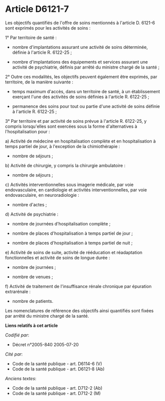 # Article D6121-7

Les objectifs quantifiés de l'offre de soins mentionnés à l'article D. 6121-6 sont exprimés pour les activités de soins :

1° Par territoire de santé :

- nombre d'implantations assurant une activité de soins déterminée, définie à l'article R. 6122-25 ;

- nombre d'implantations des équipements et services assurant une activité de psychiatrie, définis par arrêté du ministre
chargé de la santé ;

2° Outre ces modalités, les objectifs peuvent également être exprimés, par territoire, de la manière suivante :

- temps maximum d'accès, dans un territoire de santé, à un établissement exerçant l'une des activités de soins définies à
l'article R. 6122-25 ;

- permanence des soins pour tout ou partie d'une activité de soins définie à l'article R. 6122-25 ;

3° Par territoire et par activité de soins prévue à l'article R. 6122-25, y compris lorsqu'elles sont exercées sous la forme
d'alternatives à l'hospitalisation pour :

a) Activité de médecine en hospitalisation complète et en hospitalisation à temps partiel de jour, à l'exception de la
chimiothérapie :

- nombre de séjours ;

b) Activité de chirurgie, y compris la chirurgie ambulatoire :

- nombre de séjours ;

c) Activités interventionnelles sous imagerie médicale, par voie endovasculaire, en cardiologie et activités
interventionnelles, par voie endovasculaire, en neuroradiologie :

- nombre d'actes ;

d) Activité de psychiatrie :

- nombre de journées d'hospitalisation complète ;

- nombre de places d'hospitalisation à temps partiel de jour ;

- nombre de places d'hospitalisation à temps partiel de nuit ;

e) Activité de soins de suite, activité de rééducation et réadaptation fonctionnelles et activité de soins de longue durée :

- nombre de journées ;

- nombre de venues ;

f) Activité de traitement de l'insuffisance rénale chronique par épuration extrarénale :

- nombre de patients.

Les nomenclatures de référence des objectifs ainsi quantifiés sont fixées par arrêté du ministre chargé de la santé.

**Liens relatifs à cet article**

_Codifié par_:

  - Décret n°2005-840 2005-07-20

_Cité par_:

  - Code de la santé publique - art. D6114-6 (V)
  - Code de la santé publique - art. D6121-8 (Ab)

_Anciens textes_:

  - Code de la santé publique - art. D712-2 (Ab)
  - Code de la santé publique - art. D712-2 (M)
